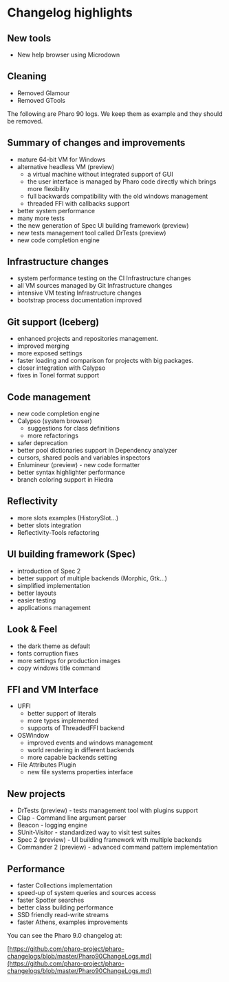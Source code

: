 # Changelog highlights

## New tools
- New help browser using Microdown

## Cleaning
- Removed Glamour
- Removed GTools



The following are Pharo 90 logs. 
We keep them as example and they should be removed. 

## Summary of changes and improvements
- mature 64-bit VM for Windows
- alternative headless VM (preview)
  - a virtual machine without integrated support of GUI
  - the user interface is managed by Pharo code directly which brings more flexibility
  - full backwards compatibility with the old windows management
  - threaded FFI with callbacks support
- better system performance
- many more tests
- the new generation of Spec UI building framework (preview)
- new tests management tool called DrTests (preview)
- new code completion engine

## Infrastructure changes

- system performance testing on the CI Infrastructure changes
- all VM sources managed by Git Infrastructure changes
- intensive VM testing Infrastructure changes
- bootstrap process documentation improved

## Git support (Iceberg)

- enhanced projects and repositories management.
- improved merging
- more exposed settings
- faster loading and comparison for projects with big packages.
- closer integration with Calypso
- fixes in Tonel format support

## Code management

- new code completion engine
- Calypso (system browser)
  - suggestions for class definitions
  - more refactorings
- safer deprecation
- better pool dictionaries support in Dependency analyzer
- cursors, shared pools and variables inspectors
- Enlumineur (preview) - new code formatter
- better syntax highlighter performance
- branch coloring support in Hiedra

## Reflectivity

- more slots examples (HistorySlot…)
- better slots integration
- Reflectivity-Tools refactoring

## UI building framework (Spec)

- introduction of Spec 2
- better support of multiple backends (Morphic, Gtk…)
- simplified implementation
- better layouts
- easier testing
- applications management

## Look & Feel

- the dark theme as default
- fonts corruption fixes
- more settings for production images
- copy windows title command

## FFI and VM Interface

- UFFI
  - better support of literals
  - more types implemented
  - supports of ThreadedFFI backend
- OSWindow
  - improved events and windows management
  - world rendering in different backends
  - more capable backends setting
- File Attributes Plugin
  - new file systems properties interface

## New projects

- DrTests (preview) - tests management tool with plugins support
- Clap - Command line argument parser
- Beacon - logging engine
- SUnit-Visitor - standardized way to visit test suites
- Spec 2 (preview) - UI building framework with multiple backends
- Commander 2 (preview) - advanced command pattern implementation

## Performance

- faster Collections implementation
- speed-up of system queries and sources access
- faster Spotter searches
- better class building performance
- SSD friendly read-write streams
- faster Athens, examples improvements		
		
You can see the Pharo 9.0 changelog at: 

[https://github.com/pharo-project/pharo-changelogs/blob/master/Pharo90ChangeLogs.md](https://github.com/pharo-project/pharo-changelogs/blob/master/Pharo90ChangeLogs.md)